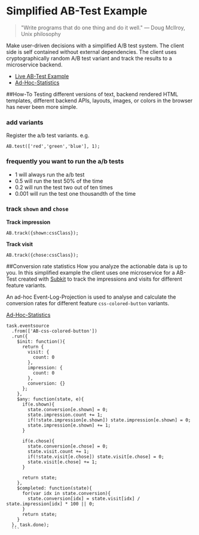 # Simplified AB-Test Example

> "Write programs that do one thing and do it well." — Doug McIlroy, Unix philosophy 

Make user-driven decisions with a simplified A/B test system. The client side is self contained without external dependencies. The client uses cryptographically random A/B test variant and track the results to a microservice backend.

* [Live AB-Test Example](http://mikebild.github.io/ab-test-example)
* [Ad-Hoc-Statistics](https://demoabtest.subkit.io/api/AB-css-colored-button-stats)

##How-To 
Testing different versions of text, backend rendered HTML templates, different backend APIs, layouts, images, or colors in the browser has never been more simple.

### add variants
Register the a/b test variants. e.g.

```
AB.test(['red','green','blue'], 1);
```

### frequently you want to run the a/b tests
* 1 will always run the a/b test
* 0.5 will run the test 50% of the time
* 0.2 will run the test two out of ten times
* 0.001 will run the test one thousandth of the time

### track `shown` and `chose`

**Track impression**

```
AB.track({shown:cssClass});
```

**Track visit**

```
AB.track({chose:cssClass});
```

##Conversion rate statistics
How you analyze the actionable data is up to you. In this simplified example the client uses one microservice for a AB-Test created with [Subkit](http://subkit.io) to track the impressions and visits for different feature variants.

An ad-hoc Event-Log-Projection is used to analyse and calculate the conversion rates for different feature `css-colored-button` variants.

[Ad-Hoc-Statistics](https://demoabtest.subkit.io/api/AB-css-colored-button-stats)

````
task.eventsource  
  .from(['AB-css-colored-button'])  
  .run({
    $init: function(){
      return {
        visit: {
          count: 0
        },
        impression: {
          count: 0
        },
        conversion: {}
      };      
    },
    $any: function(state, e){
      if(e.shown){
        state.conversion[e.shown] = 0;
        state.impression.count += 1;
        if(!state.impression[e.shown]) state.impression[e.shown] = 0;
        state.impression[e.shown] += 1;
      }
      
      if(e.chose){
        state.conversion[e.chose] = 0;
        state.visit.count += 1;
        if(!state.visit[e.chose]) state.visit[e.chose] = 0;
        state.visit[e.chose] += 1;
      }      

      return state;
    },
    $completed: function(state){
      for(var idx in state.conversion){
        state.conversion[idx] = state.visit[idx] / state.impression[idx] * 100 || 0;
      } 
      return state;
    }
  }, task.done);
  ```
